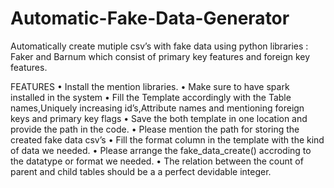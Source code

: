 # Automatic-Fake-Data-Generator
Automatically create mutiple csv’s with fake data using python libraries : Faker and Barnum which consist of primary key features and foreign key features.

FEATURES
    • Install the mention libraries.
    • Make sure to have spark installed in the system
    • Fill the Template accordingly with the Table names,Uniquely increasing id’s,Attribute names and mentioning foreign keys and primary key flags
    • Save the both template in one location and provide the path in the code.
    • Please mention the path for storing the created fake data csv’s
    • Fill the format column in the template with the kind of data we needed.
    • Please arrange the fake_data_create() accroding to the datatype or format we needed.
    • The relation between the count of parent and child tables should be a a perfect devidable integer.
